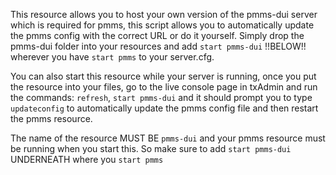 This resource allows you to host your own version of the pmms-dui server which is required for pmms, this script allows you to automatically update the pmms config with the correct URL or do it yourself. Simply drop the pmms-dui folder into your resources and add `start pmms-dui` !!BELOW!! wherever you have `start pmms` to your server.cfg. 

You can also start this resource while your server is running, once you put the resource into your files, go to the live console page in txAdmin and run the commands: `refresh`, `start pmms-dui` and it should prompt you to type `updateconfig` to automatically update the pmms config file and then restart the pmms resource.

The name of the resource MUST BE `pmms-dui` and your pmms resource must be running when you start this. So make sure to add `start pmms-dui` UNDERNEATH where you `start pmms`
